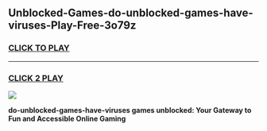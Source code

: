 
## Unblocked-Games-do-unblocked-games-have-viruses-Play-Free-3o79z
<h3>
<a href="https://premium76.site?title=do-unblocked-games-have-viruses&ref=24M">CLICK TO PLAY</a></h3>
<hr>

<h3>
<a href="https://premium76.site?title=do-unblocked-games-have-viruses&ref=24M">CLICK 2 PLAY</a>
  
</h3>

<a href="https://premium76.site?title=do-unblocked-games-have-viruses&ref=24M"><img src="https://clearcache.store/games.png"></a>


**do-unblocked-games-have-viruses games unblocked: Your Gateway to Fun and Accessible Online Gaming**
